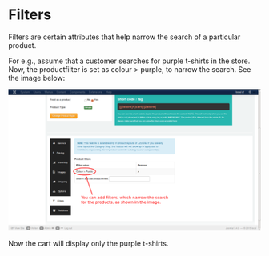 # Filters

Filters are certain attributes that help narrow the search of a particular product.

For e.g., assume that a customer searches for purple t-shirts in the store. Now, the productfilter is set as colour > purple, to narrow the search. See the image below:

![Simple Product Filters](product_simple_filters.png)

Now the cart will display only the purple t-shirts.